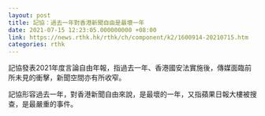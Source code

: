 ```yaml
---
layout: post
title: 記協：過去一年對香港新聞自由是最壞一年
date: 2021-07-15 12:23:05.000000000 +08:00
link: https://news.rthk.hk/rthk/ch/component/k2/1600914-20210715.htm
categories: rthk
---
```


記協發表2021年度言論自由年報，指過去一年、香港國安法實施後，傳媒面臨前所未見的衝擊，新聞空間亦有所收窄。

記協形容過去一年，對香港新聞自由來說，是最壞的一年，又指蘋果日報大樓被搜查，是最嚴重的事件。
